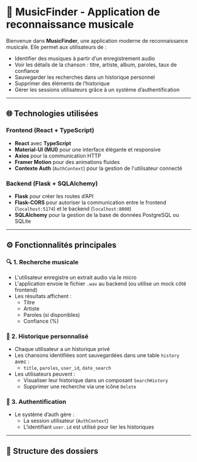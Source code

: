 # 🎵 MusicFinder - Application de reconnaissance musicale

Bienvenue dans **MusicFinder**, une application moderne de reconnaissance musicale. Elle permet aux utilisateurs de :

- Identifier des musiques à partir d’un enregistrement audio
- Voir les détails de la chanson : titre, artiste, album, paroles, taux de confiance
- Sauvegarder les recherches dans un historique personnel
- Supprimer des éléments de l’historique
- Gérer les sessions utilisateurs grâce à un système d’authentification

---

## 🌐 Technologies utilisées

### Frontend (React + TypeScript)

- **React** avec **TypeScript**
- **Material-UI (MUI)** pour une interface élégante et responsive
- **Axios** pour la communication HTTP
- **Framer Motion** pour des animations fluides
- **Contexte Auth** (`AuthContext`) pour la gestion de l'utilisateur connecté

### Backend (Flask + SQLAlchemy)

- **Flask** pour créer les routes d’API
- **Flask-CORS** pour autoriser la communication entre le frontend (`localhost:5174`) et le backend (`localhost:8000`)
- **SQLAlchemy** pour la gestion de la base de données PostgreSQL ou SQLite

---

## ⚙️ Fonctionnalités principales

### 🔍 1. Recherche musicale

- L'utilisateur enregistre un extrait audio via le micro
- L'application envoie le fichier `.wav` au backend (ou utilise un mock côté frontend)
- Les résultats affichent :
  - Titre
  - Artiste
  - Paroles (si disponibles)
  - Confiance (%)

### 💾 2. Historique personnalisé

- Chaque utilisateur a un historique privé
- Les chansons identifiées sont sauvegardées dans une table `history` avec :
  - `title`, `paroles`, `user_id`, `date_search`
- Les utilisateurs peuvent :
  - Visualiser leur historique dans un composant `SearchHistory`
  - Supprimer une recherche via une icône `Delete`

### 👤 3. Authentification

- Le système d’auth gère :
  - La session utilisateur (`AuthContext`)
  - L’identifiant `user.id` est utilisé pour lier les historiques

---

## 🧠 Structure des dossiers

